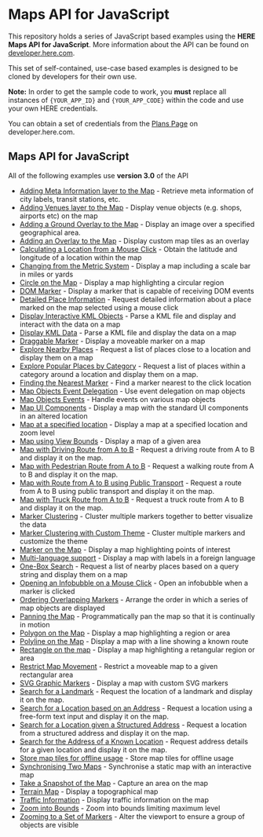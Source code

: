 # Maps API for JavaScript

This repository holds a series of JavaScript based examples using the **HERE Maps API for JavaScript**. More information about the API can be found on [developer.here.com](https://developer.here.com/).

This set of self-contained, use-case based examples is designed to be cloned by developers for their own use.


**Note:** In order to get the sample code to work, you **must** replace all instances of `{YOUR_APP_ID}` and `{YOUR_APP_CODE}` within the code and use your own HERE credentials.

You can obtain a set of credentials from the [Plans Page](https://developer.here.com/plans/api/consumer-mapping) on developer.here.com.

## Maps API for JavaScript

All of the following examples use **version 3.0** of the API

* [Adding Meta Information layer to the Map](../../tree/master/meta-info-layer) - Retrieve meta information of city labels, transit stations, etc.
* [Adding Venues layer to the Map](../../tree/master/venues-layer) - Display venue objects (e.g. shops, airports etc) on the map
* [Adding a Ground Overlay to the Map](../../tree/master/ground-overlay) - Display an image over a specified geographical area.
* [Adding an Overlay to the Map](../../tree/master/custom-tile-overlay) - Display custom map tiles as an overlay
* [Calculating a Location from a Mouse Click](../../tree/master/position-on-mouse-click) - Obtain the latitude and longitude of a location within the map
* [Changing from the Metric System](../../tree/master/map-scale-bar-changing-from-the-metric-system) - Display a map including a scale bar in miles or yards
* [Circle on the Map](../../tree/master/circle-on-the-map) - Display a map highlighting a circular region
* [DOM Marker](../../tree/master/map-with-dom-marker) - Display a marker that is capable of receiving DOM events
* [Detailed Place Information](../../tree/master/get-place-details) - Request detailed information about a place marked on the map selected using a mouse click
* [Display Interactive KML Objects](../../tree/master/map-with-interactive-kml-objects) - Parse a KML file and display and interact with the data on a map
* [Display KML Data](../../tree/master/display-kml-on-map) - Parse a KML file and display the data on a map
* [Draggable Marker](../../tree/master/draggable-marker) - Display a moveable marker on a map
* [Explore Nearby Places](../../tree/master/identify-places-at-location) - Request a list of places close to a location and display them on a map
* [Explore Popular Places by Category](../../tree/master/explore-places) - Request a list of places within a category around a location and display them on a map.
* [Finding the Nearest Marker](../../tree/master/finding-the-nearest-marker) - Find a marker nearest to the click location
* [Map Objects Event Delegation](../../tree/master/map-objects-event-delegation) - Use event delegation on map objects
* [Map Objects Events](../../tree/master/map-object-events-displayed) - Handle events on various map objects
* [Map UI Components](../../tree/master/moved-map-components) - Display a map with the standard UI components in an altered location
* [Map at a specified location](../../tree/master/map-at-specified-location) - Display a map at a specified location and zoom level
* [Map using View Bounds](../../tree/master/map-using-view-bounds) - Display a map of a given area
* [Map with Driving Route from A to B](../../tree/master/map-with-route-from-a-to-b) - Request a driving route from A to B and display it on the map.
* [Map with Pedestrian Route from A to B](../../tree/master/map-with-pedestrian-route-from-a-to-b) - Request a walking route from A to B and display it on the map.
* [Map with Route from A to B using Public Transport](../../tree/master/map-with-route-from-a-to-b-using-public-transport) - Request a route from A to B using public transport and display it on the map.
* [Map with Truck Route from A to B](../../tree/master/map-with-truck-route-from-a-to-b) - Request a truck route from A to B and display it on the map.
* [Marker Clustering](../../tree/master/marker-clustering) - Cluster multiple markers together to better visualize the data
* [Marker Clustering with Custom Theme](../../tree/master/custom-cluster-theme) - Cluster multiple markers and customize the theme
* [Marker on the Map](../../tree/master/markers-on-the-map) - Display a map highlighting points of interest
* [Multi-language support](../../tree/master/map-multi-language-support) - Display a map with labels in a foreign language
* [One-Box Search](../../tree/master/search-for-places) - Request a list of nearby places based on a query string and display them on a map
* [Opening an Infobubble on a Mouse Click](../../tree/master/open-infobubble) - Open an infobubble when a marker is clicked
* [Ordering Overlapping Markers](../../tree/master/ordering-overlapping-markers) - Arrange the order in which a series of map objects are displayed
* [Panning the Map](../../tree/master/panning-the-map) - Programmatically pan the map so that it is continually in motion
* [Polygon on the Map](../../tree/master/polygon-on-the-map) - Display a map highlighting a region or area
* [Polyline on the Map](../../tree/master/polyline-on-the-map) - Display a map with a line showing a known route
* [Rectangle on the map](../../tree/master/rectangle-on-the-map) - Display a map highlighting a retangular region or area
* [Restrict Map Movement](../../tree/master/restrict-map) - Restrict a moveable map to a given rectangular area
* [SVG Graphic Markers](../../tree/master/map-with-svg-graphic-markers) - Display a map with custom SVG markers
* [Search for a Landmark](../../tree/master/search-for-landmark) - Request the location of a landmark and display it on the map.
* [Search for a Location based on an Address](../../tree/master/geocode-a-location-from-address) - Request a location using a free-form text input and display it on the map.
* [Search for a Location given a Structured Address](../../tree/master/geocode-a-location-from-structured-address) - Request a location from a structured address and display it on the map.
* [Search for the Address of a Known Location](../../tree/master/reverse-geocode-an-address-from-location) - Request address details for a given location and display it on the map.
* [Store map tiles for offline usage](../../tree/master/offline-map) - Store map tiles for offline usage
* [Synchronising Two Maps](../../tree/master/synchronising-two-maps) - Synchronise a static map with an interactive map
* [Take a Snapshot of the Map](../../tree/master/capture-map-area) - Capture an area on the map
* [Terrain Map](../../tree/master/terrain-map) - Display a topographical map
* [Traffic Information](../../tree/master/showing-traffic-information) - Display traffic information on the map
* [Zoom into Bounds](../../tree/master/custom-zooming-into-bounds) - Zoom into bounds limiting maximum level
* [Zooming to a Set of Markers](../../tree/master/zoom-to-set-of-markers) - Alter the viewport  to ensure a group of objects are visible
